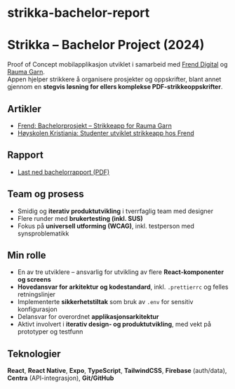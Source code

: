 # strikka-bachelor-report
# Strikka – Bachelor Project (2024)

Proof of Concept mobilapplikasjon utviklet i samarbeid med [Frend Digital](https://www.frend.no) og [Rauma Garn](https://www.rauma.no).  
Appen hjelper strikkere å organisere prosjekter og oppskrifter, blant annet gjennom en **stegvis løsning for ellers komplekse PDF-strikkeoppskrifter**.

## Artikler
- [Frend: Bachelorprosjekt – Strikkeapp for Rauma Garn](https://www.frend.no/artikler/bachelorprosjekt-strikkeapp-for-rauma-garn)  
- [Høyskolen Kristiania: Studenter utviklet strikkeapp hos Frend](https://www.kristiania.no/aktuelt/2024/12/kristiania-studenter-utviklet-strikke-app-hos-frend/)  

## Rapport
- [Last ned bachelorrapport (PDF)](strikka-bachelor-rapport.pdf)

## Team og prosess
- Smidig og **iterativ produktutvikling** i tverrfaglig team med designer  
- Flere runder med **brukertesting (inkl. SUS)**  
- Fokus på **universell utforming (WCAG)**, inkl. testperson med synsproblematikk  

## Min rolle
- En av tre utviklere – ansvarlig for utvikling av flere **React-komponenter og screens**  
- **Hovedansvar for arkitektur og kodestandard**, inkl. `.prettierrc` og felles retningslinjer  
- Implementerte **sikkerhetstiltak** som bruk av `.env` for sensitiv konfigurasjon  
- Delansvar for overordnet **applikasjonsarkitektur**  
- Aktivt involvert i **iterativ design- og produktutvikling**, med vekt på prototyper og testfunn  

## Teknologier
**React**, **React Native**, **Expo**, **TypeScript**, **TailwindCSS**, **Firebase** (auth/data), **Centra** (API-integrasjon), **Git/GitHub**
